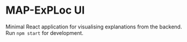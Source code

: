 # MAP-ExPLoc UI

Minimal React application for visualising explanations from the backend.
Run `npm start` for development.
